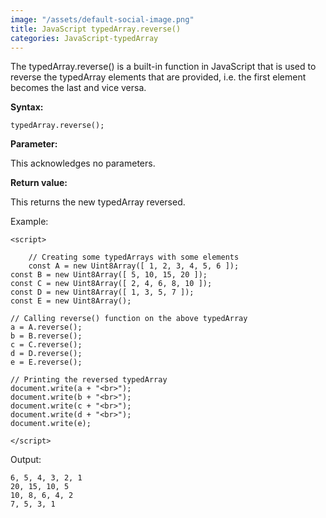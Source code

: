 ```yaml
---
image: "/assets/default-social-image.png"
title: JavaScript typedArray.reverse()
categories: JavaScript-typedArray
---
```


The typedArray.reverse() is a built-in function in JavaScript that is used to reverse the typedArray elements that are provided, i.e. the first element becomes the last and vice versa.

**Syntax:**

`typedArray.reverse();`

**Parameter:**

This acknowledges no parameters.

**Return value:**

This returns the new typedArray reversed.

Example:

```
<script> 
  
    // Creating some typedArrays with some elements 
    const A = new Uint8Array([ 1, 2, 3, 4, 5, 6 ]); 
const B = new Uint8Array([ 5, 10, 15, 20 ]); 
const C = new Uint8Array([ 2, 4, 6, 8, 10 ]); 
const D = new Uint8Array([ 1, 3, 5, 7 ]); 
const E = new Uint8Array(); 
  
// Calling reverse() function on the above typedArray 
a = A.reverse(); 
b = B.reverse(); 
c = C.reverse(); 
d = D.reverse(); 
e = E.reverse(); 
  
// Printing the reversed typedArray 
document.write(a + "<br>"); 
document.write(b + "<br>"); 
document.write(c + "<br>"); 
document.write(d + "<br>"); 
document.write(e); 
  
</script> 
```

Output:

```
6, 5, 4, 3, 2, 1
20, 15, 10, 5
10, 8, 6, 4, 2
7, 5, 3, 1
```